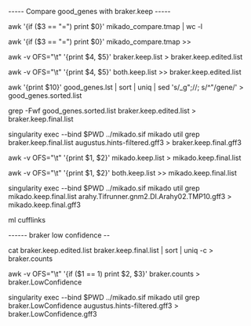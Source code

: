 ----- Compare good_genes with braker.keep -----

awk '{if ($3 == "=") print $0}' mikado_compare.tmap | wc -l

awk '{if ($3 == "=") print $0}' mikado_compare.tmap >>
 
awk -v OFS="\t" '{print $4, $5}' braker.keep.list  > braker.keep.edited.list

awk -v OFS="\t" '{print $4, $5}' both.keep.list >> braker.keep.edited.list

awk '{print $10}' good_genes.lst | sort | uniq | sed 's/_g";//; s/^"/gene/' > good_genes.sorted.list
 
grep -Fwf good_genes.sorted.list braker.keep.edited.list > braker.keep.final.list

singularity exec --bind $PWD ../mikado.sif mikado util grep braker.keep.final.list augustus.hints-filtered.gff3 > braker.keep.final.gff3

awk -v OFS="\t" '{print $1, $2}' mikado.keep.list > mikado.keep.final.list

awk -v OFS="\t" '{print $1, $2}' both.keep.list >> mikado.keep.final.list

singularity exec --bind $PWD ../mikado.sif mikado util grep mikado.keep.final.list arahy.Tifrunner.gnm2.DI.Arahy02.TMP10.gff3 > mikado.keep.final.gff3

ml cufflinks


------ braker low confidence -- 

cat braker.keep.edited.list braker.keep.final.list | sort | uniq -c > braker.counts

awk -v OFS="\t" '{if ($1 == 1) print $2, $3}' braker.counts > braker.LowConfidence

singularity exec --bind $PWD ../mikado.sif mikado util grep braker.LowConfidence augustus.hints-filtered.gff3 > braker.LowConfidence.gff3

